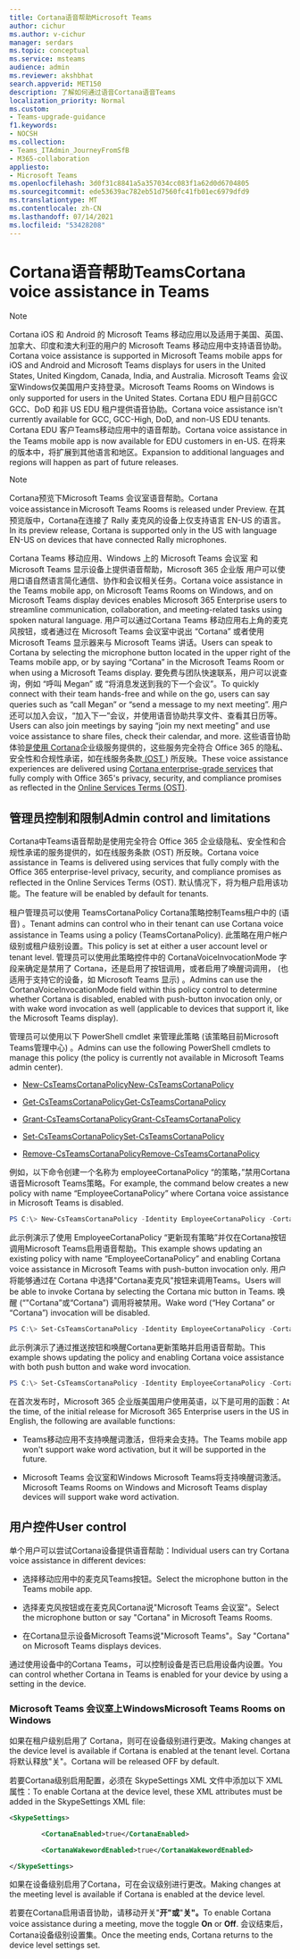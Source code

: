 ```yaml
---
title: Cortana语音帮助Microsoft Teams
author: cichur
ms.author: v-cichur
manager: serdars
ms.topic: conceptual
ms.service: msteams
audience: admin
ms.reviewer: akshbhat
search.appverid: MET150
description: 了解如何通过语音Cortana语音Teams
localization_priority: Normal
ms.custom:
- Teams-upgrade-guidance
f1.keywords:
- NOCSH
ms.collection:
- Teams_ITAdmin_JourneyFromSfB
- M365-collaboration
appliesto:
- Microsoft Teams
ms.openlocfilehash: 3d0f31c8841a5a357034cc083f1a62d0d6704805
ms.sourcegitcommit: ede53639ac782eb51d7560fc41fb01ec6979dfd9
ms.translationtype: MT
ms.contentlocale: zh-CN
ms.lasthandoff: 07/14/2021
ms.locfileid: "53428208"
---
```

# <a name="cortana-voice-assistance-in-teams"></a><span data-ttu-id="02ce0-103">Cortana语音帮助Teams</span><span class="sxs-lookup"><span data-stu-id="02ce0-103">Cortana voice assistance in Teams</span></span>

> [!Note]
> <span data-ttu-id="02ce0-104">Cortana iOS 和 Android 的 Microsoft Teams 移动应用以及适用于美国、英国、加拿大、印度和澳大利亚的用户的 Microsoft Teams 移动应用中支持语音协助。</span><span class="sxs-lookup"><span data-stu-id="02ce0-104">Cortana voice assistance is supported in Microsoft Teams mobile apps for iOS and Android and Microsoft Teams displays for users in the United States, United Kingdom, Canada, India, and Australia.</span></span> <span data-ttu-id="02ce0-105">Microsoft Teams 会议室Windows仅美国用户支持登录。</span><span class="sxs-lookup"><span data-stu-id="02ce0-105">Microsoft Teams Rooms on Windows is only supported for users in the United States.</span></span> <span data-ttu-id="02ce0-106">Cortana EDU 租户目前GCC GCC、DoD 和非 US EDU 租户提供语音协助。</span><span class="sxs-lookup"><span data-stu-id="02ce0-106">Cortana voice assistance isn't currently available for GCC, GCC-High, DoD, and non-US EDU tenants.</span></span> <span data-ttu-id="02ce0-107">Cortana EDU 客户Teams移动应用中的语音帮助。</span><span class="sxs-lookup"><span data-stu-id="02ce0-107">Cortana voice assistance in the Teams mobile app is now available for EDU customers in en-US.</span></span> <span data-ttu-id="02ce0-108">在将来的版本中，将扩展到其他语言和地区。</span><span class="sxs-lookup"><span data-stu-id="02ce0-108">Expansion to additional languages and regions will happen as part of future releases.</span></span>

> [!Note]
> <span data-ttu-id="02ce0-109">Cortana预览下Microsoft Teams 会议室语音帮助。</span><span class="sxs-lookup"><span data-stu-id="02ce0-109">Cortana voice assistance in Microsoft Teams Rooms is released under Preview.</span></span> <span data-ttu-id="02ce0-110">在其预览版中，Cortana在连接了 Rally 麦克风的设备上仅支持语言 EN-US 的语言。</span><span class="sxs-lookup"><span data-stu-id="02ce0-110">In its preview release, Cortana is supported only in the US with language EN-US on devices that have connected Rally microphones.</span></span>

<span data-ttu-id="02ce0-111">Cortana Teams 移动应用、Windows 上的 Microsoft Teams 会议室 和 Microsoft Teams 显示设备上提供语音帮助，Microsoft 365 企业版 用户可以使用口语自然语言简化通信、协作和会议相关任务。</span><span class="sxs-lookup"><span data-stu-id="02ce0-111">Cortana voice assistance in the Teams mobile app, on Microsoft Teams Rooms on Windows, and on Microsoft Teams display devices enables Microsoft 365 Enterprise users to streamline communication, collaboration, and meeting-related tasks using spoken natural language.</span></span> <span data-ttu-id="02ce0-112">用户可以通过Cortana Teams 移动应用右上角的麦克风按钮，或者通过在 Microsoft Teams 会议室中说出 &#8220;Cortana&#8221; 或者使用 Microsoft Teams 显示器来与 Microsoft Teams 讲话。</span><span class="sxs-lookup"><span data-stu-id="02ce0-112">Users can speak to Cortana by selecting the microphone button located in the upper right of the Teams mobile app, or by saying &#8220;Cortana&#8221; in the Microsoft Teams Room or when using a Microsoft Teams display.</span></span> <span data-ttu-id="02ce0-113">要免费与团队快速联系，用户可以说查询，例如 &#8220;呼叫 Megan&#8221; 或 &#8220;将消息发送到我的下一个会议&#8221;。</span><span class="sxs-lookup"><span data-stu-id="02ce0-113">To quickly connect with their team hands-free and while on the go, users can say queries such as &#8220;call Megan&#8221; or &#8220;send a message to my next meeting&#8221;.</span></span> <span data-ttu-id="02ce0-114">用户还可以加入会议，&#8220;加入下一&#8221;会议，并使用语音协助共享文件、查看其日历等。</span><span class="sxs-lookup"><span data-stu-id="02ce0-114">Users can also join meetings by saying &#8220;join my next meeting&#8221; and use voice assistance to share files, check their calendar, and more.</span></span> <span data-ttu-id="02ce0-115">这些语音协助体验[是使用 Cortana](/microsoft-365/admin/misc/cortana-integration?view=o365-worldwide)企业级服务提供的，这些服务完全符合 Office 365 的隐私、安全性和合规性承诺，如在线服务条款[ (OST ](https://www.microsoft.com/licensing/product-licensing/products?rtc=1)) 所反映。</span><span class="sxs-lookup"><span data-stu-id="02ce0-115">These voice assistance experiences are delivered using [Cortana enterprise-grade services](/microsoft-365/admin/misc/cortana-integration?view=o365-worldwide) that fully comply with Office 365's privacy, security, and compliance promises as reflected in the [Online Services Terms (OST)](https://www.microsoft.com/licensing/product-licensing/products?rtc=1).</span></span>

## <a name="admin-control-and-limitations"></a><span data-ttu-id="02ce0-116">管理员控制和限制</span><span class="sxs-lookup"><span data-stu-id="02ce0-116">Admin control and limitations</span></span>

<span data-ttu-id="02ce0-117">Cortana中Teams语音帮助是使用完全符合 Office 365 企业级隐私、安全性和合规性承诺的服务提供的，如在线服务条款 (OST) 所反映。</span><span class="sxs-lookup"><span data-stu-id="02ce0-117">Cortana voice assistance in Teams is delivered using services that fully comply with the Office 365 enterprise-level privacy, security, and compliance promises as reflected in the Online Services Terms (OST).</span></span> <span data-ttu-id="02ce0-118">默认情况下，将为租户启用该功能。</span><span class="sxs-lookup"><span data-stu-id="02ce0-118">The feature will be enabled by default for tenants.</span></span>

<span data-ttu-id="02ce0-119">租户管理员可以使用 TeamsCortanaPolicy Cortana策略控制Teams租户中的 (语音) 。</span><span class="sxs-lookup"><span data-stu-id="02ce0-119">Tenant admins can control who in their tenant can use Cortana voice assistance in Teams using a policy (TeamsCortanaPolicy).</span></span> <span data-ttu-id="02ce0-120">此策略在用户帐户级别或租户级别设置。</span><span class="sxs-lookup"><span data-stu-id="02ce0-120">This policy is set at either a user account level or tenant level.</span></span> <span data-ttu-id="02ce0-121">管理员可以使用此策略控件中的 CortanaVoiceInvocationMode 字段来确定是禁用了 Cortana，还是启用了按钮调用，或者启用了唤醒词调用， (也适用于支持它的设备，如 Microsoft Teams 显示) 。</span><span class="sxs-lookup"><span data-stu-id="02ce0-121">Admins can use the CortanaVoiceInvocationMode field within this policy control to determine whether Cortana is disabled, enabled with push-button invocation only, or with wake word invocation as well (applicable to devices that support it, like the Microsoft Teams display).</span></span>

<span data-ttu-id="02ce0-122">管理员可以使用以下 PowerShell cmdlet 来管理此策略 (该策略目前Microsoft Teams管理中心) 。</span><span class="sxs-lookup"><span data-stu-id="02ce0-122">Admins can use the following PowerShell cmdlets to manage this policy (the policy is currently not available in Microsoft Teams admin center).</span></span>

- [<span data-ttu-id="02ce0-123">New-CsTeamsCortanaPolicy</span><span class="sxs-lookup"><span data-stu-id="02ce0-123">New-CsTeamsCortanaPolicy</span></span>](/powershell/module/skype/New-CsTeamsCortanaPolicy)

- [<span data-ttu-id="02ce0-124">Get-CsTeamsCortanaPolicy</span><span class="sxs-lookup"><span data-stu-id="02ce0-124">Get-CsTeamsCortanaPolicy</span></span>](/powershell/module/skype/Get-CsTeamsCortanaPolicy)

- [<span data-ttu-id="02ce0-125">Grant-CsTeamsCortanaPolicy</span><span class="sxs-lookup"><span data-stu-id="02ce0-125">Grant-CsTeamsCortanaPolicy</span></span>](/powershell/module/skype/Grant-CsTeamsCortanaPolicy)

- [<span data-ttu-id="02ce0-126">Set-CsTeamsCortanaPolicy</span><span class="sxs-lookup"><span data-stu-id="02ce0-126">Set-CsTeamsCortanaPolicy</span></span>](/powershell/module/skype/Set-CsTeamsCortanaPolicy)

- [<span data-ttu-id="02ce0-127">Remove-CsTeamsCortanaPolicy</span><span class="sxs-lookup"><span data-stu-id="02ce0-127">Remove-CsTeamsCortanaPolicy</span></span>](/powershell/module/skype/Remove-CsTeamsCortanaPolicy)

<span data-ttu-id="02ce0-128">例如，以下命令创建一个名称为 employeeCortanaPolicy &#8220;的策略，&#8221;禁用Cortana语音Microsoft Teams策略。</span><span class="sxs-lookup"><span data-stu-id="02ce0-128">For example, the command below creates a new policy with name &#8220;EmployeeCortanaPolicy&#8221; where Cortana voice assistance in Microsoft Teams is disabled.</span></span>  

```PowerShell
PS C:\> New-CsTeamsCortanaPolicy -Identity EmployeeCortanaPolicy -CortanaVoiceInvocationMode Disabled
```

<span data-ttu-id="02ce0-129">此示例演示了使用 EmployeeCortanaPolicy &#8220;更新现有策略&#8221;并仅在Cortana按钮调用Microsoft Teams启用语音帮助。</span><span class="sxs-lookup"><span data-stu-id="02ce0-129">This example shows updating an existing policy with name &#8220;EmployeeCortanaPolicy&#8221; and enabling Cortana voice assistance in Microsoft Teams with push-button invocation only.</span></span> <span data-ttu-id="02ce0-130">用户将能够通过在 Cortana 中选择"Cortana麦克风"按钮来调用Teams。</span><span class="sxs-lookup"><span data-stu-id="02ce0-130">Users will be able to invoke Cortana by selecting the Cortana mic button in Teams.</span></span> <span data-ttu-id="02ce0-131">唤醒 (&#8220;"Cortana&#8221;或&#8220;Cortana&#8221;) 调用将被禁用。</span><span class="sxs-lookup"><span data-stu-id="02ce0-131">Wake word (&#8220;Hey Cortana&#8221; or &#8220;Cortana&#8221;) invocation will be disabled.</span></span>  

```PowerShell
PS C:\> Set-CsTeamsCortanaPolicy -Identity EmployeeCortanaPolicy -CortanaVoiceInvocationMode PushToTalkUserOverride
```

<span data-ttu-id="02ce0-132">此示例演示了通过推送按钮和唤醒Cortana更新策略并启用语音帮助。</span><span class="sxs-lookup"><span data-stu-id="02ce0-132">This example shows updating the policy and enabling Cortana voice assistance with both push button and wake word invocation.</span></span>

```PowerShell
PS C:\> Set-CsTeamsCortanaPolicy -Identity EmployeeCortanaPolicy -CortanaVoiceInvocationMode WakeWordPushToTalkUserOverride
```

<span data-ttu-id="02ce0-133">在首次发布时，Microsoft 365 企业版美国用户使用英语，以下是可用的函数：</span><span class="sxs-lookup"><span data-stu-id="02ce0-133">At the time, of the initial release for Microsoft 365 Enterprise users in the US in English, the following are available functions:</span></span>

- <span data-ttu-id="02ce0-134">Teams移动应用不支持唤醒词激活，但将来会支持。</span><span class="sxs-lookup"><span data-stu-id="02ce0-134">The Teams mobile app won't support wake word activation, but it will be supported in the future.</span></span>  

- <span data-ttu-id="02ce0-135">Microsoft Teams 会议室和Windows Microsoft Teams将支持唤醒词激活。</span><span class="sxs-lookup"><span data-stu-id="02ce0-135">Microsoft Teams Rooms on Windows and Microsoft Teams display devices will support wake word activation.</span></span>

## <a name="user-control"></a><span data-ttu-id="02ce0-136">用户控件</span><span class="sxs-lookup"><span data-stu-id="02ce0-136">User control</span></span>

<span data-ttu-id="02ce0-137">单个用户可以尝试Cortana设备提供语音帮助：</span><span class="sxs-lookup"><span data-stu-id="02ce0-137">Individual users can try Cortana voice assistance in different devices:</span></span>

- <span data-ttu-id="02ce0-138">选择移动应用中的麦克风Teams按钮。</span><span class="sxs-lookup"><span data-stu-id="02ce0-138">Select the microphone button in the Teams mobile app.</span></span>

- <span data-ttu-id="02ce0-139">选择麦克风按钮或在麦克风Cortana说"Microsoft Teams 会议室"。</span><span class="sxs-lookup"><span data-stu-id="02ce0-139">Select the microphone button or say "Cortana" in Microsoft Teams Rooms.</span></span>

- <span data-ttu-id="02ce0-140">在Cortana显示设备Microsoft Teams说"Microsoft Teams"。</span><span class="sxs-lookup"><span data-stu-id="02ce0-140">Say "Cortana" on Microsoft Teams displays devices.</span></span>

<span data-ttu-id="02ce0-141">通过使用设备中的Cortana Teams，可以控制设备是否已启用设备内设置。</span><span class="sxs-lookup"><span data-stu-id="02ce0-141">You can control whether Cortana in Teams is enabled for your device by using a setting in the device.</span></span>

### <a name="microsoft-teams-rooms-on-windows"></a><span data-ttu-id="02ce0-142">Microsoft Teams 会议室上Windows</span><span class="sxs-lookup"><span data-stu-id="02ce0-142">Microsoft Teams Rooms on Windows</span></span>

<span data-ttu-id="02ce0-143">如果在租户级别启用了 Cortana，则可在设备级别进行更改。</span><span class="sxs-lookup"><span data-stu-id="02ce0-143">Making changes at the device level is available if Cortana is enabled at the tenant level.</span></span> <span data-ttu-id="02ce0-144">Cortana将默认释放"关"。</span><span class="sxs-lookup"><span data-stu-id="02ce0-144">Cortana will be released OFF by default.</span></span>

<span data-ttu-id="02ce0-145">若要Cortana级别启用配置，必须在 SkypeSettings XML 文件中添加以下 XML 属性：</span><span class="sxs-lookup"><span data-stu-id="02ce0-145">To enable Cortana at the device level, these XML attributes must be added in the SkypeSettings XML file:</span></span>

```xml
<SkypeSettings>  

        <CortanaEnabled>true</CortanaEnabled>  

        <CortanaWakewordEnabled>true</CortanaWakewordEnabled>  

</SkypeSettings> 
```

<span data-ttu-id="02ce0-146">如果在设备级别启用了Cortana，可在会议级别进行更改。</span><span class="sxs-lookup"><span data-stu-id="02ce0-146">Making changes at the meeting level is available if Cortana is enabled at the device level.</span></span>

<span data-ttu-id="02ce0-147">若要在Cortana启用语音协助，请移动开关"**开"或**"**关"。**</span><span class="sxs-lookup"><span data-stu-id="02ce0-147">To enable Cortana voice assistance during a meeting, move the toggle **On** or **Off**.</span></span> <span data-ttu-id="02ce0-148">会议结束后，Cortana设备级别设置集。</span><span class="sxs-lookup"><span data-stu-id="02ce0-148">Once the meeting ends, Cortana returns to the device level settings set.</span></span>
